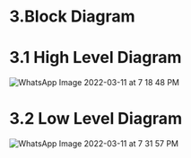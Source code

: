 # 3.Block Diagram
   # 3.1 High Level Diagram
 
   ![WhatsApp Image 2022-03-11 at 7 18 48 PM](https://user-images.githubusercontent.com/98879001/157881012-9a000de6-594f-441d-8c0e-dbb74185a091.jpeg)
   # 3.2 Low Level Diagram
   ![WhatsApp Image 2022-03-11 at 7 31 57 PM](https://user-images.githubusercontent.com/98879001/157883198-97eba65c-966f-4823-bacd-cbbd3e8ccf42.jpeg)



